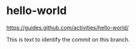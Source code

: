 # hello-world
https://guides.github.com/activities/hello-world/

This is text to identify the commit on this branch. 
